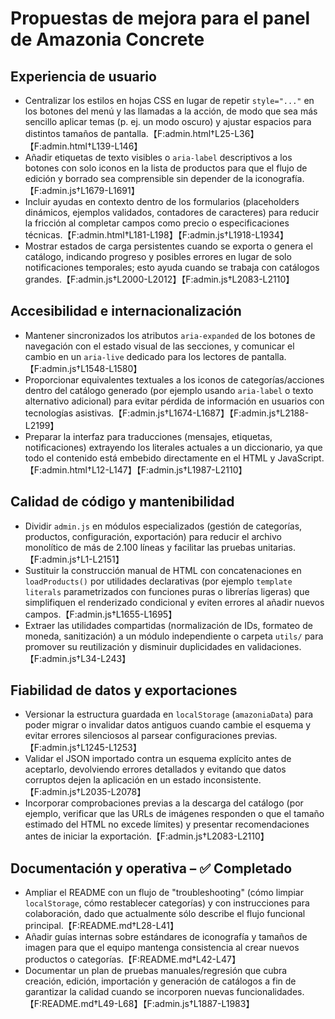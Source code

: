 # Propuestas de mejora para el panel de Amazonia Concrete

## Experiencia de usuario
- Centralizar los estilos en hojas CSS en lugar de repetir `style="..."` en los botones del menú y las llamadas a la acción, de modo que sea más sencillo aplicar temas (p. ej. un modo oscuro) y ajustar espacios para distintos tamaños de pantalla.【F:admin.html†L25-L36】【F:admin.html†L139-L146】
- Añadir etiquetas de texto visibles o `aria-label` descriptivos a los botones con solo iconos en la lista de productos para que el flujo de edición y borrado sea comprensible sin depender de la iconografía.【F:admin.js†L1679-L1691】
- Incluir ayudas en contexto dentro de los formularios (placeholders dinámicos, ejemplos validados, contadores de caracteres) para reducir la fricción al completar campos como precio o especificaciones técnicas.【F:admin.html†L181-L198】【F:admin.js†L1918-L1934】
- Mostrar estados de carga persistentes cuando se exporta o genera el catálogo, indicando progreso y posibles errores en lugar de solo notificaciones temporales; esto ayuda cuando se trabaja con catálogos grandes.【F:admin.js†L2000-L2012】【F:admin.js†L2083-L2110】

## Accesibilidad e internacionalización
- Mantener sincronizados los atributos `aria-expanded` de los botones de navegación con el estado visual de las secciones, y comunicar el cambio en un `aria-live` dedicado para los lectores de pantalla.【F:admin.js†L1548-L1580】
- Proporcionar equivalentes textuales a los iconos de categorías/acciones dentro del catálogo generado (por ejemplo usando `aria-label` o texto alternativo adicional) para evitar pérdida de información en usuarios con tecnologías asistivas.【F:admin.js†L1674-L1687】【F:admin.js†L2188-L2199】
- Preparar la interfaz para traducciones (mensajes, etiquetas, notificaciones) extrayendo los literales actuales a un diccionario, ya que todo el contenido está embebido directamente en el HTML y JavaScript.【F:admin.html†L12-L147】【F:admin.js†L1987-L2110】

## Calidad de código y mantenibilidad
- Dividir `admin.js` en módulos especializados (gestión de categorías, productos, configuración, exportación) para reducir el archivo monolítico de más de 2.100 líneas y facilitar las pruebas unitarias.【F:admin.js†L1-L2151】
- Sustituir la construcción manual de HTML con concatenaciones en `loadProducts()` por utilidades declarativas (por ejemplo `template literals` parametrizados con funciones puras o librerías ligeras) que simplifiquen el renderizado condicional y eviten errores al añadir nuevos campos.【F:admin.js†L1655-L1695】
- Extraer las utilidades compartidas (normalización de IDs, formateo de moneda, sanitización) a un módulo independiente o carpeta `utils/` para promover su reutilización y disminuir duplicidades en validaciones.【F:admin.js†L34-L243】

## Fiabilidad de datos y exportaciones
- Versionar la estructura guardada en `localStorage` (`amazoniaData`) para poder migrar o invalidar datos antiguos cuando cambie el esquema y evitar errores silenciosos al parsear configuraciones previas.【F:admin.js†L1245-L1253】
- Validar el JSON importado contra un esquema explícito antes de aceptarlo, devolviendo errores detallados y evitando que datos corruptos dejen la aplicación en un estado inconsistente.【F:admin.js†L2035-L2078】
- Incorporar comprobaciones previas a la descarga del catálogo (por ejemplo, verificar que las URLs de imágenes responden o que el tamaño estimado del HTML no excede límites) y presentar recomendaciones antes de iniciar la exportación.【F:admin.js†L2083-L2110】

## Documentación y operativa – ✅ Completado
- Ampliar el README con un flujo de "troubleshooting" (cómo limpiar `localStorage`, cómo restablecer categorías) y con instrucciones para colaboración, dado que actualmente sólo describe el flujo funcional principal.【F:README.md†L28-L41】
- Añadir guías internas sobre estándares de iconografía y tamaños de imagen para que el equipo mantenga consistencia al crear nuevos productos o categorías.【F:README.md†L42-L47】
- Documentar un plan de pruebas manuales/regresión que cubra creación, edición, importación y generación de catálogos a fin de garantizar la calidad cuando se incorporen nuevas funcionalidades.【F:README.md†L49-L68】【F:admin.js†L1887-L1983】

